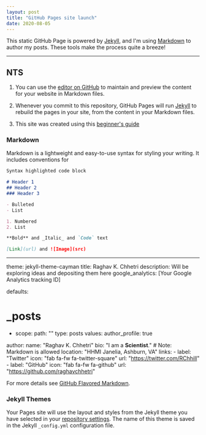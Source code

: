 ```yaml
---
layout: post
title: "GitHub Pages site launch"
date: 2020-08-05
---
```


This static GitHub Page is powered by [Jekyll](https://jekyllrb.com), and I'm using [Markdown](//https://www.markdownguide.org/) to author my posts.
These tools make the process quite a breeze!


---
## NTS

1. You can use the [editor on GitHub](https://github.com/raghavchhetri/raghavchhetri.github.io/edit/master/README.md) to maintain and preview the content for your website in Markdown files.

2. Whenever you commit to this repository, GitHub Pages will run [Jekyll](https://jekyllrb.com/) to rebuild the pages in your site, from the content in your Markdown files.

3. This site was created using this [beginner's guide](http://jmcglone.com/guides/github-pages/)
### Markdown

Markdown is a lightweight and easy-to-use syntax for styling your writing. It includes conventions for

```markdown
Syntax highlighted code block

# Header 1
## Header 2
### Header 3

- Bulleted
- List

1. Numbered
2. List

**Bold** and _Italic_ and `Code` text

[Link](url) and ![Image](src)
```

---
theme: jekyll-theme-cayman
title: Raghav K. Chhetri
description: Will be exploring ideas and depositing them here
google_analytics: [Your Google Analytics tracking ID]

defaults:
  # _posts
  - scope:
      path: ""
      type: posts
    values:
      author_profile: true
      
author:
  name: "Raghav K. Chhetri"
  bio: "I am a **Scientist**." # Note: Markdown is allowed
  location: "HHMI Janelia, Ashburn, VA"
  links:
    - label: "Twitter"
      icon: "fab fa-fw fa-twitter-square"
      url: "https://twitter.com/RChhill"
    - label: "GitHub"
      icon: "fab fa-fw fa-github"
      url: "https://github.com/raghavchhetri"


For more details see [GitHub Flavored Markdown](https://guides.github.com/features/mastering-markdown/).

### Jekyll Themes

Your Pages site will use the layout and styles from the Jekyll theme you have selected in your [repository settings](https://github.com/raghavchhetri/raghavchhetri.github.io/settings). The name of this theme is saved in the Jekyll `_config.yml` configuration file.
